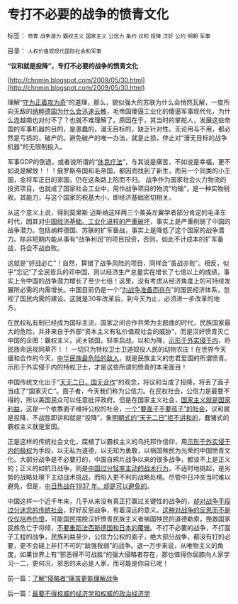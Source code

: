 # 专打不必要的战争的愤青文化

标签： `愤青` `战争潜力` `霸权主义` `国家主义` `公信力` `条约` `议和` `投降` `汉奸` `公约` `明朝` `军事` 

目录： `人权价值观现代国际社会和军事`

**“议和就是投降”，专打不必要的战争的愤青文化**

[http://chnmin.blogspot.com/2009/05/30.html](http://chnmin.blogspot.com/2009/05/30.html)

理解“[守为正着攻为奇](../../../2009/6/23/守为正着攻为奇.md)”的道理，那么，貌似强大的苏联为什么会悄然瓦解，一度所向无敌的[纳粹德国为什么会迅速云散](http://blog.sina.com.cn/s/blog_5563a64d0100g1x8.html)，毛帝国傻逼工业化的傻逼军事现代化，为什么连越南也对付不了？也就不难理解了。原因在于，其当时的掌舵人，发展这些帝国的军事机器的目的，是愚蠢的，漫无目标的，缺乏针对性。无论用与不用，都必然是亏损的，破产的。避免破产的唯一办法，就是止损，停止对“漫无目标的战争机器”的无限制投入。

军事GDP的倒退，或者说所谓的“[休克疗法](../../../2008/12/23/私有化，关闭亏损国企，强化社会保障.md)”，与其说是痛苦，不如说是幸福，更不如说是解放！！！俄罗斯帝国和毛帝国，都因而找到了新生，而另一个同类的小王国，金将军正日的家国，仍在这条路上陷而不归。
战争作为国家社会火力物流的投资项目，也就成了国家社会工业中，用作战争项目的物流“均输”，是一种实物税收。其能力，与这个国家的税基大小，即经济基础密切相关。

从这个意义上说，得到莫里斯·迈斯纳这样两三个美英左翼学者部分肯定的毛泽东时代，因其对[中国经济基础、工业化进程的严重破坏](../../../2009/8/2/工业化一定创造价值吗.md)，事实上是严重削弱了中国的战争潜力。包括纳粹德国、苏联的扩军备战，事实上是降低了这个国家的战争潜力。除非短期内能从事有“战争利润”的项目投资，否则，如此不计成本的扩军备战，将会不战自败。

这就是“好战必亡”！自然，算错了战争风险的项目，同样会“虽战亦败”。相反，似乎“忘记”了全民皆兵的邓中国，则以经济生产总量实在增长了七倍以上的成绩，事实上令中国的战争潜力增长了至少七倍！这里，没有考虑从经济角度上的可持续发展所必需的内需增长。中国目前仍是一个“[为战争准备而存在](../../../2009/9/30/永久性的全国全民总动员.md)”的国民经济体系，忽视了国民内需的建设。这就是30年改革后，到今天为止，必须进一步改革的地方。

在民权私有制已经成为国际主流，国家之间合作共荣为主题曲的时代，民族国家最大的危险，并非来自于外部“资本主义有私价值观社会的威胁”，而是汉奸愤青灭亡中国的企图：霸权主义，闭关锁国，轻率启战，以和为降，[示形于外实侵于内](../../../2009/9/28/示形于外实侵于内的爱国道德明星.md)，将民族命运视同草芥！！
一切只为特权卫士卫道奴役人民的动物农庄！在世界今天缓和合作的今天，[中华民族最危险的敌人](http://blog.sina.com.cn/s/blog_5563a64d0100bh8x.html)，就是民族主义的忠君爱国的所谓愤青。示形于外实侵于内的特权卫士，才是这些所谓的愤青的本来面目！

中国传统文化出于“[天无二日，国无合作](../../../2009/12/6/中国传统文化与现代战争格格不入.md)”的观念，将议和当成了投降，将丢了面子当成了“国家灭亡”。面子者，今天我们称为公信力。在民权社会，公信力是最要不得的，所以美国民众可以任意批评政府。但是在国家主义社会，[国家主义就是国家利益](../../../2009/7/28/不要问国家对你做了什么，要问你为国家做了什么.md)，这是一个依靠面子维持公权的社会，[一个“要面子不要孩子”的社会](../../../2009/9/8/促进民族团结.md)，议和就是投降，不战胜即讲和就是“投降”，象[明朝式的“天无二日”拒不讲和的](../../../2009/3/27/所谓“永不妥协”的美德就是极端的自私及愚蠢.md)，蠢猪式的霸权主义就是爱国。

正是这样的传统社会文化，腐植了以霸权主义的乌托邦作信仰，用[示形于外实侵于内的极权](../../../2009/7/16/自我标榜最爱国的左派只不过腐败的特权卫士.md)为手段，以无私为道德，以无知为勇敢，以祸国殃民为光荣的中国愤青文化。大部分战争是不必要打的，中国自鸦片战争以来的很多战争，都谈不上是正义的；正义的如抗日战争，则是[中国过分轻率主动的战术行为](../../../2009/12/5/日军战略战术更成熟更传统更出乎蒋介石所料.md)，不适时地挑起，是劣势的战略处境下主动战术挑战，而陷入更不利的战略处境。尽管中日冲突当时难以避免，但是，[中日热战在1937
年，却是可以避免的](../../../2009/12/10/日本从来没有征服中国的完整计划.md)。

中国这样一个近千年来，几乎从来没有真正打赢过关键性的战争的，[却对战争手段过分迷恋的传统社会](../../../2009/12/13/“得道多助，失道寡助”.md)，好好反思战争，有着深远的意义。[这种对战争的反思而不是仅仅培养仇恨](http://blog.sina.com.cn/s/blog_5563a64d0100g2w1.html)，可能国民摆脱汉奸愤青民族主义者祸国殃民的道德勒索，挽救国家民族危亡于将倾，[不要重蹈法西斯德国和日本的覆辙](http://blog.sina.com.cn/s/blog_5563a64d0100g1x8.html)。不打不必要的战争，不打面子工程的战争，民族利益至少，公信力公权的面子，绝大部分战争，都没有打的必要，更不会碰上非打不可的“敌强我弱”的战争。退一万步来说，从唯物主义的角度，如果世界上有“邪恶得不可战胜”的强大侵略者存在，那也值得你屈膝向人家学习一二，更何况，邪恶的未必是人家，而可能是你自已呢！

前一篇：[了解“侵略者”痛苦更能理解战争](../../../2009/12/14/了解“侵略者”痛苦更能理解战争.md)

后一篇：[最要不得权威的经济学和权威的政治经济学](../../../2009/12/15/最要不得权威的经济学和权威的政治经济学.md)
